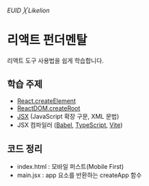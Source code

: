 ###### EUID ╳ Likelion

# 리액트 펀더멘탈

리액트 도구 사용법을 쉽게 학습합니다.

## 학습 주제

- [React.createElement](https://react.dev/reference/react/createElement)
- [ReactDOM.createRoot](https://react.dev/reference/react-dom/client/createRoot)
- [JSX](https://facebook.github.io/jsx/) (JavaScript 확장 구문, XML 문법)
- JSX 컴파일러 ([Babel](https://babeljs.io/docs/babel-plugin-transform-react-jsx), [TypeScript](https://www.typescriptlang.org/ko/docs/handbook/jsx.html), [Vite](https://ko.vitejs.dev/guide/features.html#jsx))

## 코드 정리

- index.html : 모바일 퍼스트(Mobile First)
- main.jsx : app 요소를 반환하는 createApp 함수
